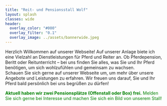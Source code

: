 ```yaml
---
title: "Reit- und Pensionsstall Wolf"
layout: splash
classes: wide
header:
  overlay_color: "#000"
  overlay_filter: "0.1"
  overlay_image: ../assets/bannerwide.jpeg
---
```


Herzlich Willkommen auf unserer Webseite! Auf unserer Anlage biete ich eine Vielzahl an Dienstleistungen für Pferd und Reiter an. Ob Pferdepension, Beritt oder Reitunterricht – bei uns finden Sie alles, was Sie und Ihr Pferd benötigen, um sich wohlzufühlen und gemeinsam zu wachsen.  
Schauen Sie sich gerne auf unserer Webseite um, um mehr über unsere Angebote und Leistungen zu erfahren. Wir freuen uns darauf, Sie und Ihr Pferd bald persönlich bei uns begrüßen zu dürfen!

<span style="color:green">**Aktuell haben wir zwei Pensionsplätze (Offenstall oder Box) frei.** Melden Sie sich gerne bei Interesse und machen Sie sich ein Bild von unserem Stall!</span>

